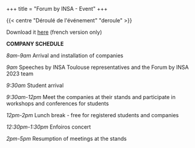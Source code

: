 +++
title = "Forum by INSA - Event"
+++

{{< centre "Déroulé de l'événement" "deroule" >}}

Download it [here](https://drive.google.com/file/d/1GCnPScfsOKKbcAKk_FpbK0nypGpVKsw0/view?usp=drive_link) (french version only)


**COMPANY SCHEDULE**


*8am-9am* Arrival and installation of companies


*9am* Speeches by INSA Toulouse representatives and the Forum by INSA 2023 team


*9:30am* Student arrival


*9:30am-12pm* Meet the companies at their stands and participate in workshops and conferences for students


*12pm-2pm* Lunch break - free for registered students and companies


*12:30pm-1:30pm* Enfoiros concert


*2pm-5pm* Resumption of meetings at the stands

